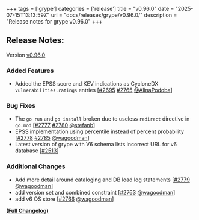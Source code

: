 +++
tags = ['grype']
categories = ['release']
title = "v0.96.0"
date = "2025-07-15T13:13:59Z"
url = "docs/releases/grype/v0.96.0/"
description = "Release notes for grype v0.96.0"
+++

## Release Notes:
Version [v0.96.0](https://github.com/anchore/grype/releases/tag/v0.96.0)

### Added Features

- Added the EPSS score and KEV indications as CycloneDX `vulnerabilities.ratings` entries [[#2695](https://github.com/anchore/grype/issues/2695) [#2765](https://github.com/anchore/grype/pull/2765) [@AlinaPodoba](https://github.com/AlinaPodoba)]

### Bug Fixes

- The `go run` and `go install` broken due to useless `redirect` directive in `go.mod` [[#2777](https://github.com/anchore/grype/issues/2777) [#2780](https://github.com/anchore/grype/pull/2780) [@stefanb](https://github.com/stefanb)]
- EPSS implementation using percentile instead of percent probability [[#2778](https://github.com/anchore/grype/issues/2778) [#2785](https://github.com/anchore/grype/pull/2785) [@wagoodman](https://github.com/wagoodman)]
- Latest version of grype with V6 schema lists incorrect URL for v6 database [[#2513](https://github.com/anchore/grype/issues/2513)]

### Additional Changes

- Add more detail around cataloging and DB load log statements [[#2779](https://github.com/anchore/grype/pull/2779) [@wagoodman](https://github.com/wagoodman)]
- add version set and combined constraint [[#2763](https://github.com/anchore/grype/pull/2763) [@wagoodman](https://github.com/wagoodman)]
- add v6 OS store [[#2766](https://github.com/anchore/grype/pull/2766) [@wagoodman](https://github.com/wagoodman)]

**[(Full Changelog)](https://github.com/anchore/grype/compare/v0.95.0...v0.96.0)**
